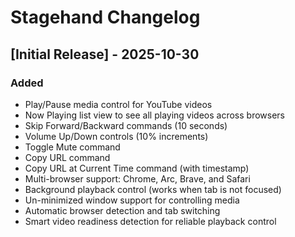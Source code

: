 # Stagehand Changelog

## [Initial Release] - 2025-10-30

### Added

- Play/Pause media control for YouTube videos
- Now Playing list view to see all playing videos across browsers
- Skip Forward/Backward commands (10 seconds)
- Volume Up/Down controls (10% increments)
- Toggle Mute command
- Copy URL command
- Copy URL at Current Time command (with timestamp)
- Multi-browser support: Chrome, Arc, Brave, and Safari
- Background playback control (works when tab is not focused)
- Un-minimized window support for controlling media
- Automatic browser detection and tab switching
- Smart video readiness detection for reliable playback control


